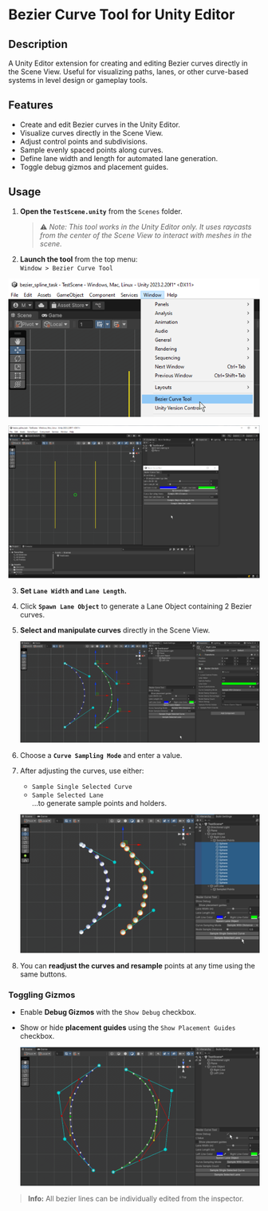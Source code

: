 # Bezier Curve Tool for Unity Editor

## Description
A Unity Editor extension for creating and editing Bezier curves directly in the Scene View. Useful for visualizing paths, lanes, or other curve-based systems in level design or gameplay tools.
## Features

- Create and edit Bezier curves in the Unity Editor.
- Visualize curves directly in the Scene View.
- Adjust control points and subdivisions.
- Sample evenly spaced points along curves.
- Define lane width and length for automated lane generation.
- Toggle debug gizmos and placement guides.

## Usage

1. **Open the `TestScene.unity`** from the `Scenes` folder.
   > ⚠️ *Note: This tool works in the Unity Editor only. It uses raycasts from the center of the Scene View to interact with meshes in the scene.*
   
2. **Launch the tool** from the top menu:  
   `Window > Bezier Curve Tool`

![Open Tool](Images/1.png)

![Open Window](Images/2.png)

3. **Set `Lane Width` and `Lane Length`.**

4. Click **`Spawn Lane Object`** to generate a Lane Object containing 2 Bezier curves.

5. **Select and manipulate curves** directly in the Scene View.

   ![Editing Curves](Images/3.png)

6. Choose a **`Curve Sampling Mode`** and enter a value.

7. After adjusting the curves, use either:
   - `Sample Single Selected Curve`
   - `Sample Selected Lane`  
     ...to generate sample points and holders.

   ![Sampling Points](Images/4.png)

8. You can **readjust the curves and resample** points at any time using the same buttons.

### Toggling Gizmos

- Enable **Debug Gizmos** with the `Show Debug` checkbox.
- Show or hide **placement guides** using the `Show Placement Guides` checkbox.

  ![Debug Gizmos](Images/5.png)

> **Info:** All bezier lines can be individually edited from the inspector.
